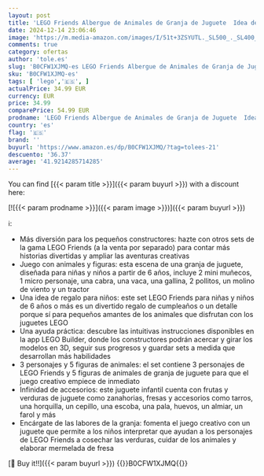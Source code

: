 ```yaml
---
layout: post
title: 'LEGO Friends Albergue de Animales de Granja de Juguete  Idea de Regalo para Niñas y Niños de 6 Años o Más  Set con Figuras de Vaca  Cabra  Gallina y Pollitos y 2 Mini Muñecos de Personajes 42617'
date: 2024-12-14 23:06:46
image: 'https://m.media-amazon.com/images/I/51t+3ZSYUTL._SL500_._SL400_.jpg'
comments: true
category: ofertas
author: 'tole.es'
slug: 'B0CFW1XJMQ-es LEGO Friends Albergue de Animales de Granja de Juguete...'
sku: 'B0CFW1XJMQ-es'
tags: [ 'lego','🇪🇸', ]
actualPrice: 34.99 EUR
currency: EUR
price: 34.99
comparePrice: 54.99 EUR
prodname: 'LEGO Friends Albergue de Animales de Granja de Juguete  Idea de Regalo para Niñas y Niños de 6 Años o Más  Set con Figuras de Vaca  Cabra  Gallina y Pollitos y 2 Mini Muñecos de Personajes 42617'
country: 'es'
flag: '🇪🇸'
brand: ''
buyurl: 'https://www.amazon.es/dp/B0CFW1XJMQ/?tag=tolees-21'
descuento: '36.37'
average: '41.9214285714285'
---
```


You can find [{{< param title >}}]({{< param buyurl >}}) with a discount here:

[![{{< param prodname >}}]({{< param image >}})]({{< param buyurl >}})

ℹ️:

- Más diversión para los pequeños constructores: hazte con otros sets de la gama LEGO Friends (a la venta por separado) para contar más historias divertidas y ampliar las aventuras creativas
- Juego con animales y figuras: esta escena de una granja de juguete, diseñada para niñas y niños a partir de 6 años, incluye 2 mini muñecos, 1 micro personaje, una cabra, una vaca, una gallina, 2 pollitos, un molino de viento y un tractor
- Una idea de regalo para niños: este set LEGO Friends para niñas y niños de 6 años o más es un divertido regalo de cumpleaños o un detalle porque sí para pequeños amantes de los animales que disfrutan con los juguetes LEGO
- Una ayuda práctica: descubre las intuitivas instrucciones disponibles en la app LEGO Builder, donde los constructores podrán acercar y girar los modelos en 3D, seguir sus progresos y guardar sets a medida que desarrollan más habilidades
- 3 personajes y 5 figuras de animales: el set contiene 3 personajes de LEGO Friends y 5 figuras de animales de granja de juguete para que el juego creativo empiece de inmediato
- Infinidad de accesorios: este juguete infantil cuenta con frutas y verduras de juguete como zanahorias, fresas y accesorios como tarros, una horquilla, un cepillo, una escoba, una pala, huevos, un almiar, un farol y más
- Encárgate de las labores de la granja: fomenta el juego creativo con un juguete que permite a los niños interpretar que ayudan a los personajes de LEGO Friends a cosechar las verduras, cuidar de los animales y elaborar mermelada de fresa

[🛒 Buy it!!]({{< param buyurl >}})
{{<world>}}B0CFW1XJMQ{{</world>}}
